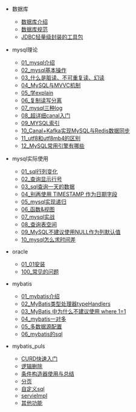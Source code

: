
- 数据库
  - [数据库介绍](数据库/数据库介绍.md)
  - [数据库规范](数据库/数据库规范.md)
  - [JDBC轻量级封装的工具包](数据库/db/JDBC轻量级封装的工具包.md)

- mysql理论
  - [01_mysql介绍](数据库/mysql/mysql理论/mysql介绍.md)
  - [02_mysql基本操作](数据库/mysql/mysql理论/基本操作.md)
  - [03_什么是脏读、不可重复读、幻读](数据库/mysql/mysql理论/什么是脏读、不可重复读、幻读.md)
  - [04_MySQL与MVVC机制](数据库/mysql/mysql理论/MySQL与MVVC机制.md)
  - [05_学explain](数据库/mysql/mysql理论/要精通SQL优化？那就学一学explain吧.md)
  - [06_复制读写分离](数据库/mysql/mysql理论/MySQL主从复制读写分离，能讲一下吗.md)
  - [07_mysql三种log](数据库/mysql/mysql理论/必须了解的mysql三种log.md)
  - [08_超详细canal入门](数据库/mysql/mysql理论/超详细canal入门.md)
  - [09_MYSQL索引](数据库/mysql/mysql理论/谈谈MYSQL索引是如何提高查询效率的.md)
  - [10_Canal+Kafka实现MySQL与Redis数据同步](数据库/mysql/mysql理论/Canal+Kafka实现MySQL与Redis数据同步.md)
  - [11_utf8和utf8mb4的区别](数据库/mysql/mysql理论/utf8和utf8mb4的区别.md)
  - [12_MySQL常用引擎有哪些](数据库/mysql/mysql理论/MySQL常用引擎有哪些.md)
    

- mysql实际使用
  - [01_sql行列变化](数据库/MySQL使用/sql行列变化.md)
  - [02_查询显示行号](数据库/MySQL使用/mysql序号.md)
  - [03_sql查询一天的数据](数据库/MySQL使用/sql查询一天的数据.md)
  - [04_别再使用 TIMESTAMP 作为日期字段](数据库/MySQL使用/datetime&timestamep.md)
  - [05_mysql实现递归](数据库/MySQL使用/递归.md)
  - [06_函数&视图](数据库/MySQL使用/函数&视图.md)
  - [07_mysql实战](数据库/MySQL使用/mysql实战1.md)
  - [08_查询表空间](数据库/MySQL使用/查询表空间.md)
  - [09_MySQL不建议使用NULL作为列默认值](数据库/MySQL使用/09_MySQL不建议使用NULL作为列默认值.md)
  - [10_mysql怎么求时间差](数据库/MySQL使用/10_mysql怎么求时间差.md)
   
- oracle
  - [01_01安装](数据库/oracle/01安装.md)
  - [100_常见的问题](数据库/oracle/100常见的问题.md)


- mybatis
  - [01_mybatis介绍](数据库/mybatis/mybatis介绍.md)
  - [02_MyBatis类型处理器typeHandlers](数据库/mybatis/typeHanders.md)
  - [03_MyBatis 中为什么不建议使用 where 1=1](数据库/mybatis/注意.md)
  - [04_mybatis一对多](数据库/mybatis/mybatis一对多.md)
  - [05_多数据源配置](数据库/mybatis/多数据源配置.md)
  - [06_mybatis的sql](数据库/mybatis/mybatis的sql.md)

- mybatis_puls
  - [CURD快速入门](数据库/mybatis_puls/CURD快速入门.md)
  - [逻辑删除](数据库/mybatis_puls/逻辑删除.md)
  - [条件构造器使用与总结](数据库/mybatis_puls/条件构造器使用与总结.md)
  - [分页](数据库/mybatis_puls/分页.md)
  - [自定义sql](数据库/mybatis_puls/自定义sql.md)
  - [servieImpl](数据库/mybatis_puls/servieImpl.md)
  - [其他功能](数据库/mybatis_puls/其他功能.md)
  

